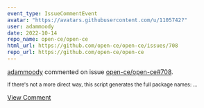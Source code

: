 ```yaml
---
event_type: IssueCommentEvent
avatar: "https://avatars.githubusercontent.com/u/1105742?"
user: adammoody
date: 2022-10-14
repo_name: open-ce/open-ce
html_url: https://github.com/open-ce/open-ce/issues/708
repo_url: https://github.com/open-ce/open-ce
---
```


<a href='https://github.com/adammoody' target='_blank'>adammoody</a> commented on issue <a href='https://github.com/open-ce/open-ce/issues/708' target='_blank'>open-ce/open-ce#708</a>.

<small>If there's not a more direct way, this script generates the full package names:...</small>

<a href='https://github.com/open-ce/open-ce/issues/708' target='_blank'>View Comment</a>